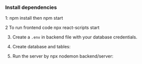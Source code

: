  
### Install dependencies 
1: npm install
then npm start

2 To run frontend code 
npx react-scripts start

3. Create a `.env` in backend  file with your database credentials.

4. Create database and tables:

5. Run the server by npx nodemon backend/server:
